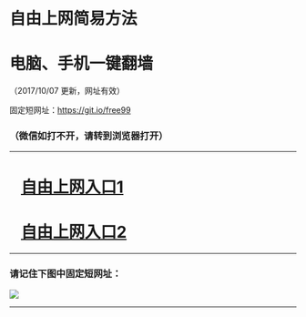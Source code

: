 ﻿# 自由上网简易方法

# 电脑、手机一键翻墙

（2017/10/07 更新，网址有效）

固定短网址：https://git.io/free99

### （微信如打不开，请转到浏览器打开）


***





# &nbsp;&nbsp; <a href="http://ft3015222614.fwq-tz-1001.info/fwqtz01.html?t=10070012001 " target="_blank">自由上网入口1</a>
# &nbsp;&nbsp; <a href="http://ft2480015620.fwq-tz-1002.info/fwqtz02.html?t=10070011654 " target="_blank">自由上网入口2</a>
***

### 请记住下图中固定短网址：

<img src="https://s3-us-west-2.amazonaws.com/fwq-1001/yjfq-20170905okok.png" /> 


***

